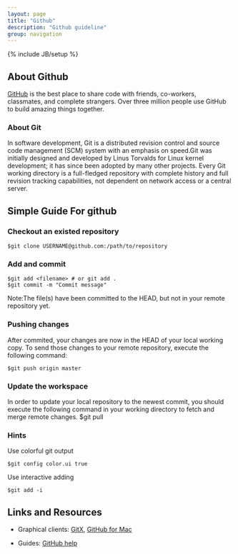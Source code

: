 ```yaml
---
layout: page
title: "Github"
description: "Github guideline"
group: navigation
---
```

{% include JB/setup %}

## About Github

[GitHub](https://github.com) is the best place to share code with friends, co-workers, classmates, and complete strangers. Over three million people use GitHub to build amazing things together.

### About Git
In software development, Git is a distributed revision control and source code management (SCM) system with an emphasis on speed.Git was initially designed and developed by Linus Torvalds for Linux kernel development; it has since been adopted by many other projects. Every Git working directory is a full-fledged repository with complete history and full revision tracking capabilities, not dependent on network access or a central server.

## Simple Guide For github

### Checkout an existed repository
	$git clone USERNAME@github.com:/path/to/repository

### Add and commit
	$git add <filename> # or git add .
	$git commit -m "Commit message"

Note:The file(s) have been committed to the HEAD, but not in your remote repository yet.

### Pushing changes
After commited, your changes are now in the HEAD of your local working copy. To send those changes to your remote repository, execute the following command:
 
	$git push origin master

### Update the workspace
In order to update your local repository to the newest commit, you should execute the following command in your working directory to fetch and merge remote changes.
	$git pull

### Hints

Use colorful git output

	$git config color.ui true

Use interactive adding

	$git add -i

## Links and Resources

- Graphical clients: [GitX](http://gitx.laullon.com), [GitHub for Mac](http://mac.github.com/)

- Guides: [GitHub help](https://help.github.com)
